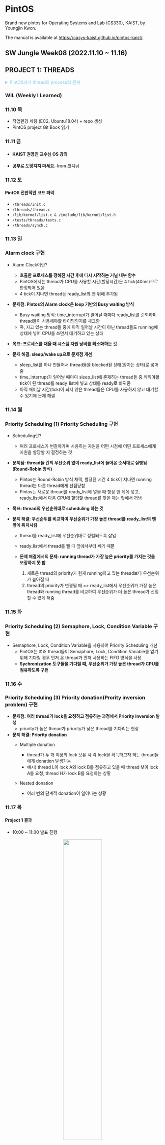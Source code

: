# PintOS

Brand new pintos for Operating Systems and Lab (CS330), KAIST, by Youngjin Kwon.

The manual is available at https://casys-kaist.github.io/pintos-kaist/.

## SW Jungle Week08 (2022.11.10 ~ 11.16)
## PROJECT 1: THREADS 

<details><summary style="color:skyblue">PintOS에서 thread와 process의 관계</summary>
<p>
실제 OS(Operating System)에서는 하나의 process 안에 여러 개의 thread가 존재할 수 있다. 여러 개의 thread들은 같은 virtual address space를 공유한다. PintOS에서는 구현을 단순화하기 위해서 하나의 process에 하나의 thread만 있도록 구성되어 
</p>
</details>
  
### WIL (Weekly I Learned)
### 11.10 목

- 작업환경 세팅 (EC2, Ubuntu18.04) + repo 생성
- PintOS project Git Book 읽기

### 11.11 금

- #### KAIST 권영진 교수님 OS 강의
- ~~**공부로 도망치지 마세요.** from 코치님~~
### 11.12 토

#### PintOS 전반적인 코드 파악
- `/threads/init.c`
- `/threads/thread.c`
- `/lib/kernel/list.c & /include/lib/kernel/list.h`
- `/tests/threads/tests.c`
- `/threads/synch.c`


### 11.13 일

### Alarm clock 구현 
- Alarm Clock이란?
  - **호출한 프로세스를 정해진 시간 후에 다시 시작하는 커널 내부 함수** 
  - PintOS에서는 thread가 CPU를 사용할 시간(할당시간)은 4 tick(40ms)으로 한정되어 있음
  - 4 tick이 지나면 thread는 ready_list의 맨 뒤에 추가됨
  
- **문제점: Pintos의 Alarm clock은 loop 기반의 Busy waiting 방식**
  - Busy waiting 방식: time_interrupt가 일어날 때마다 ready_list를 순회하며 thread들이 사용해야할 타이밍인지를 체크함
  - 즉, 자고 있는 thread들 중에 아직 일어날 시간이 아닌 thread들도 running에 상태에 넣어 CPU를 쓰면서 대기하고 있는 상태
- **목표: 프로세스를 재울 때 시스템 자원 낭비를 최소화하는 것**
- **문제 해결: sleep/wake up으로 문제점 개선**
  - sleep_list를 하나 만들어서 thread들을 blocked된 상태(잠자는 상태)로 넣어줌
  - time_interrupt가 일어날 때마다 sleep_list에 존재하는 thread들 중 깨워야할 tick이 된 thread를 ready_list에 넣고 상태를 ready로 바꿔줌
  - 아직 깨어날 시간(tick)이 되지 않은 thread들은 CPU를 사용하지 않고 대기할 수 있기에 문제 해결 

### 11.14 월

### Priority Scheduling (1) Priority Scheduling 구현  
- Scheduling란? 
  - 여러 프로세스가 번갈아가며 사용하는 자원을 어떤 시점에 어떤 프로세스에게 자원을 할당할 지 결정하는 것
  
- **문제점: thread들 간의 우선순위 없이 ready_list에 들어온 순서대로 실행됨(Round-Robin 방식)**
  - Pintos는 Round-Robin 방식 채택, 할당된 시간 4 tick이 지나면 running thread는 다른 thread에게 선점당함
  - Pintos는 새로운 thread를 ready_list에 넣을 때 항상 맨 뒤에 넣고, ready_list에서 다음 CPU에 할당할 thread를 찾을 때는 앞에서 꺼냄
 
- **목표: thread의 우선순위대로 scheduling 하는 것**
- **문제 해결: 우선순위를 비교하여 우선순위가 가장 높은 thread를 ready_list의 맨 앞에 위치시킴**
  - thread를 ready_list에 우선순위대로 정렬되도록 삽입  
  - ready_list에서 thread를 뺄 때 앞에서부터 빼기 때문
 
  - **문제 해결에서의 문제: running thread가 가장 높은 priority를 가지는 것을 보장하지 못 함**
      1. 새로운 thread의 priority가 현재 running하고 있는 thread보다 우선순위가 높아질 때
      2. thread의 priority가 변경될 때
  =>  ready_list에서 우선순위가 가장 높은 thread와 running thread를 비교하여 우선순위가 더 높은 thread가 선점할 수 있게 해줌
  
### 11.15 화

### Priority Scheduling (2) Semaphore, Lock, Condition Variable 구현 
- Semaphore, Lock, Condition Variable을 사용하여 Priority Scheduling 개선
  - PintOS는 여러 thread들이 Semaphore, Lock, Condition Variable를 얻기 위해 기다릴 경우 먼저 온 thread가 먼저 사용하는 FIFO 방식을 사용
  - **Sychronization 도구들을 기다릴 때, 우선순위가 가장 높은 thread가 CPU를 점유하도록 구현** 


### 11.16 수

### Priority Scheduling (3) Priority donation(Prority inversion problem) 구현 
- **문제점: 여러 thread가 lock을 요청하고 점유하는 과정에서 Priority Inversion 발생**
  - priority가 높은 thread가 priority가 낮은 thread를 기다리는 현상
- **문제 해결: Priority donation**
  - Multiple donation
    - thread가 두 개 이상의 lock 보유 시 각 lock을 획득하고자 하는 thread들에게 donation 발생가능
    - 예시) thread L이 lock A와 lock B를 점유하고 있을 때 thread M이 lock A를 요청, thread H가 lock B를 요청하는 상황
    
  - Nested donation
    - 여러 번의 단계적 donation이 일어나는 상황

### 11.17 목
#### Project 1 결과
- 10:00 ~ 11:00 발표 진행
<p align="center"><img width="50%" src="https://user-images.githubusercontent.com/48302257/202519011-3aa9d8eb-9f14-466c-a3ac-fa41bfb67ea1.png"/></p>


## SW Jungle Week09 (2022.11.17 ~ 11.28)
## PROJECT 2: USER PROGRAMS

### WIL (Weekly I Learned)

### 11.18 금

### 11.19 토

### 11.20 일

### 11.21 월

### 11.22 화

### 11.23 수

### 11.24 목

### 11.25 금

### 11.26 토

